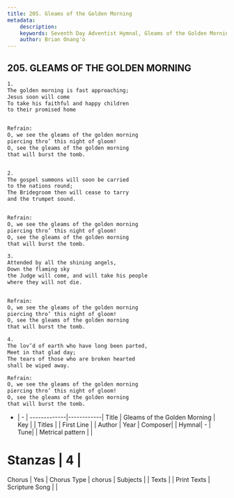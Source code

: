 ```yaml
---
title: 205. Gleams of the Golden Morning
metadata:
    description: 
    keywords: Seventh Day Adventist Hymnal, Gleams of the Golden Morning, , 
    author: Brian Onang'o
---
```



## 205. GLEAMS OF THE GOLDEN MORNING

```txt
1.
The golden morning is fast approaching;
Jesus soon will come
To take his faithful and happy children
to their promised home


Refrain:
O, we see the gleams of the golden morning
piercing thro’ this night of gloom!
O, see the gleams of the golden morning
that will burst the tomb.


2.
The gospel summons will soon be carried
to the nations round;
The Bridegroom then will cease to tarry
and the trumpet sound.


Refrain:
O, we see the gleams of the golden morning
piercing thro’ this night of gloom!
O, see the gleams of the golden morning
that will burst the tomb.

3.
Attended by all the shining angels,
Down the flaming sky
the Judge will come, and will take his people
where they will not die.


Refrain:
O, we see the gleams of the golden morning
piercing thro’ this night of gloom!
O, see the gleams of the golden morning
that will burst the tomb.

4.
The lov’d of earth who have long been parted,
Meet in that glad day;
The tears of those who are broken hearted
shall be wiped away.

Refrain:
O, we see the gleams of the golden morning
piercing thro’ this night of gloom!
O, see the gleams of the golden morning
that will burst the tomb.

```

- |   -  |
-------------|------------|
Title | Gleams of the Golden Morning |
Key |  |
Titles |  |
First Line |  |
Author | 
Year | 
Composer|  |
Hymnal|  - |
Tune|  |
Metrical pattern | |
# Stanzas | 4 |
Chorus | Yes |
Chorus Type | chorus |
Subjects |  |
Texts |  |
Print Texts | 
Scripture Song |  |
  
